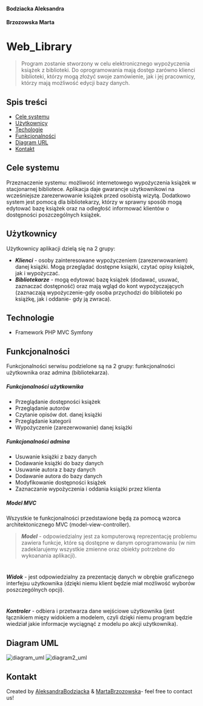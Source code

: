 #### Bodziacka Aleksandra
#### Brzozowska Marta
#
#
# Web_Library
> Program zostanie stworzony w celu elektronicznego wypożyczenia książek z biblioteki.
Do oprogramowania mają dostęp zarówno klienci biblioteki, którzy mogą złożyć swoje zamówienie, jak i jej pracownicy, którzy mają możliwość edycji bazy danych.

## Spis treści
* [Cele systemu](#cele-sytemu)
* [Użytkownicy](#uzytkownicy)
* [Techologie](#technologie)
* [Funkcjonalności](#funkcjonalności)
* [Diagram URL](#diagram-uml)
* [Kontakt](#kontakt)

## Cele systemu
Przeznaczenie systemu: możliwość internetowego wypożyczenia książek w stacjonarnej bibliotece. Aplikacja daje gwarancje użytkownikowi na wcześniejsze zarezerwowanie książek przed osobistą wizytą.
Dodatkowo system jest pomocą dla bibliotekarzy, którzy w sprawny sposób mogą edytować bazę książek oraz na odległość informować klientów o dostępności poszczególnych książek.

## Użytkownicy
Użytkownicy aplikacji dzielą się na 2 grupy:
* ***Klienci*** - osoby zainteresowane wypożyczeniem (zarezerwowaniem) danej książki. Mogą przeglądać dostępne ksiązki, czytać opisy książek, jak i wypożyczać.
* ***Bibliotekarze*** - mogą edytować bazę książek (dodawać, usuwać, zaznaczać dostępność) oraz mają wgląd do kont wypożyczających (zaznaczają wypożyczenie-gdy osoba przychodzi do bliblioteki po książkę, jak i oddanie- gdy ją zwraca).

## Technologie
* Framework PHP MVC Symfony

## Funkcjonalności
Funkcjonalności serwisu podzielone są na 2 grupy: funkcjonalności użytkownika oraz admina (bibliotekarza).
##### Funkcjonalności użytkownika
* Przeglądanie dostępności książek
* Przeglądanie autorów 
* Czytanie opisów dot. danej książki
* Przeglądanie kategorii
* Wypożyczenie (zarezerwowanie) danej książki

##### Funkcjonalności admina
* Usuwanie książki z bazy danych
* Dodawanie książki do bazy danych
* Usuwanie autora z bazy danych
* Dodawanie autora do bazy danych
* Modyfikowanie dostępności książek
* Zaznaczanie wypożyczenia i oddania książki przez klienta

##### Model MVC
Wszystkie te funkcjonalności przedstawione będą za pomocą wzorca architektonicznego MVC (model-view-controller).
> ***Model*** -  odpowiedzialny jest za komputerową reprezentację problemu zawiera funkcje, które są dostępne w danym oprogramowaniu (w nim zadeklarujemy wszystkie zmienne oraz obiekty potrzebne do wykoanania aplikacji).
#
***Widok*** - jest odpowiedzialny za prezentację danych w obrębie graficznego interfejsu użytkownika (dzięki niemu klient będzie miał możliwość wyborów poszczególnych opcji).
#
***Kontroler*** - odbiera i przetwarza dane wejściowe użytkownika (jest łącznikiem mięzy widokiem a modelem, czyli dzięki niemu program będzie wiedział jakie informacje wyciągnąć z modelu po akcji użytkownika).

## Diagram UML
![diagram_uml](./img/uml.png)
![diagram2_uml](./img/uml2.png)

## Kontakt
Created by [AleksandraBodziacka](olabodziacka.op.pl) & [MartaBrzozowska](marta_brzozowska@icloud.com)- feel free to contact us!

